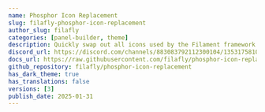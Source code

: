 ```yaml
---
name: Phosphor Icon Replacement
slug: filafly-phosphor-icon-replacement
author_slug: filafly
categories: [panel-builder, theme]
description: Quickly swap out all icons used by the Filament framework with Phosphor icons.
discord_url: https://discord.com/channels/883083792112300104/1353175810537689098
docs_url: https://raw.githubusercontent.com/filafly/phosphor-icon-replacement/refs/heads/main/README.md
github_repository: filafly/phosphor-icon-replacement
has_dark_theme: true
has_translations: false
versions: [3]
publish_date: 2025-01-31
---
```

